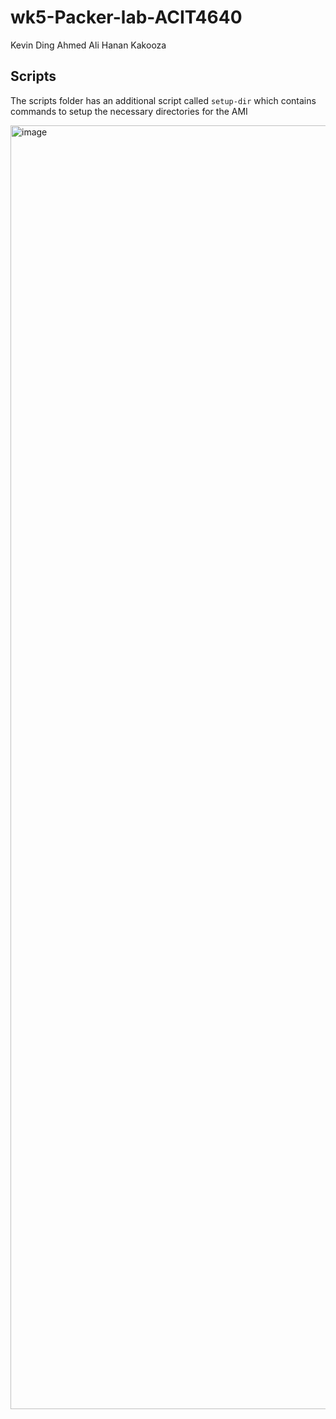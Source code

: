 # wk5-Packer-lab-ACIT4640

Kevin Ding 
Ahmed Ali
Hanan Kakooza

## Scripts 
The scripts folder has an additional script called ```setup-dir``` which contains commands to setup the necessary directories for the AMI

<img width="3837" height="2054" alt="image" src="https://github.com/user-attachments/assets/8e2ed09f-07c1-4244-8481-9fc4da0797bc" />

